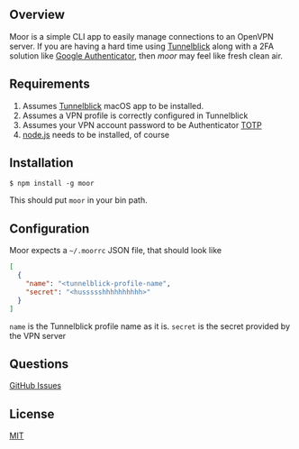 ## Overview
Moor is a simple CLI app to easily manage connections to an OpenVPN server. If you are having a hard time using [Tunnelblick](https://tunnelblick.net/) along with a 2FA solution like [Google Authenticator](https://en.wikipedia.org/wiki/Google_Authenticator), then *moor* may feel like fresh clean air.

## Requirements

1. Assumes [Tunnelblick](https://tunnelblick.net/) macOS app to be installed.
2. Assumes a VPN profile is correctly configured in Tunnelblick
3. Assumes your VPN account password to be Authenticator [TOTP](https://tools.ietf.org/html/rfc6238)
4. [node.js](https://nodejs.org/en/) needs to be installed, of course

## Installation

```
$ npm install -g moor
```

This should put `moor` in your bin path.

## Configuration

Moor expects a `~/.moorrc` JSON file, that should look like

```json
[
  {
    "name": "<tunnelblick-profile-name",
    "secret": "<hussssshhhhhhhhhh>"
  }
]
```

`name` is the Tunnelblick profile name as it is. `secret` is the secret provided by the VPN server

## Questions

[GitHub Issues](https://github.com/detj/moor/issues/new)

## License
  [MIT](LICENSE)
